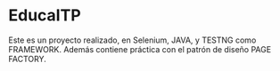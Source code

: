 # EducaITP

Este es un proyecto realizado, en Selenium, JAVA, y TESTNG como FRAMEWORK. Además contiene práctica con el patrón de diseño PAGE FACTORY.
